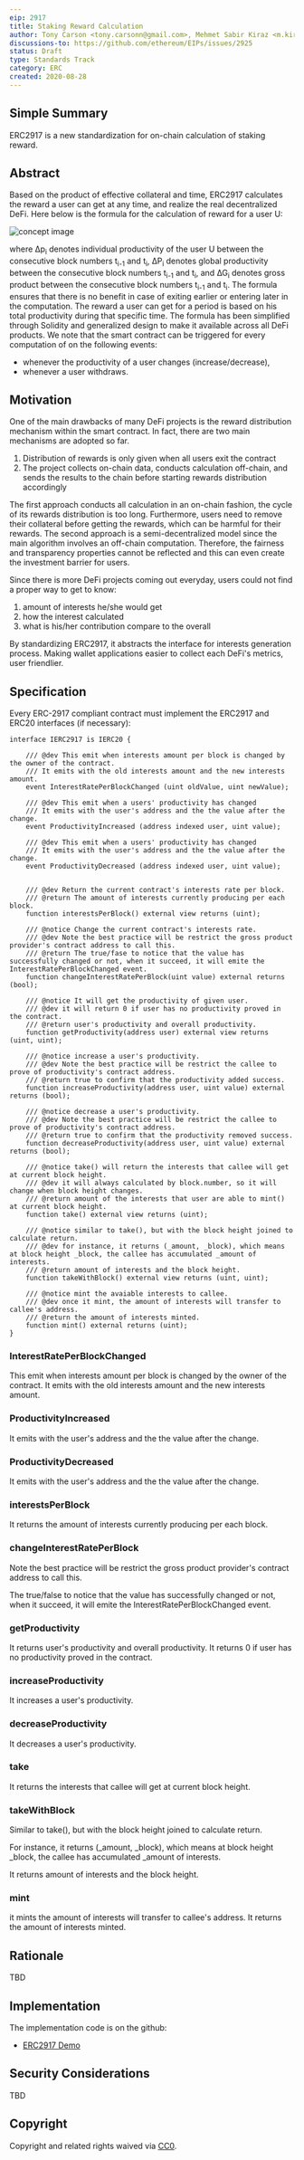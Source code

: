 ```yaml
---
eip: 2917
title: Staking Reward Calculation
author: Tony Carson <tony.carsonn@gmail.com>, Mehmet Sabir Kiraz <m.kiraz@gmail.com>, Süleyman Kardaş <skardas@gmail.com>
discussions-to: https://github.com/ethereum/EIPs/issues/2925
status: Draft
type: Standards Track
category: ERC
created: 2020-08-28
---
```


## Simple Summary
ERC2917 is a new standardization for on-chain calculation of staking reward.

## Abstract
Based on the product of effective collateral and time, ERC2917 calculates the reward a user can get at any time, and realize the real decentralized DeFi. Here below is the formula for the calculation of reward for a user U:

![concept image](../assets/eip-2917/erc-reward-formula.png "erc-reward-formula")

where ∆p<sub>i</sub> denotes individual productivity of the user U between the consecutive block numbers t<sub>i-1</sub>  and t<sub>i</sub>, ∆P<sub>i</sub> denotes global productivity between the consecutive block numbers t<sub>i-1</sub>  and t<sub>i</sub>, and ∆G<sub>i</sub> denotes gross product between the consecutive block numbers t<sub>i-1</sub>  and t<sub>i</sub>. The formula ensures that there is no benefit in case of exiting earlier or entering later in the computation. The reward a user can get for a period is based on his total productivity during that specific time. The formula has been simplified through Solidity and generalized design to make it available across all DeFi products. 
We note that the smart contract can be triggered for every computation of on the following events: 	
- whenever the productivity of a user changes (increase/decrease), 
- whenever a user withdraws.

## Motivation

One of the main drawbacks of many DeFi projects is the reward distribution mechanism within the smart contract. In fact, there are two main mechanisms are adopted so far.
1.	Distribution of rewards is only given when all users exit the contract
2.	The project collects on-chain data, conducts calculation off-chain, and sends the results
to the chain before starting rewards distribution accordingly

The first approach conducts all calculation in an on-chain fashion, the cycle of its rewards distribution is too long. Furthermore, users need to remove their collateral before getting the rewards, which can be harmful for their rewards. The second approach is a semi-decentralized model since the main algorithm involves an off-chain computation. Therefore, the fairness and transparency properties cannot be reflected and this can even create the investment barrier for users.

Since there is more DeFi projects coming out everyday, users could not find a proper way  to get to know:
1) amount of interests he/she would get
2) how the interest calculated
3) what is his/her contribution compare to the overall

By standardizing ERC2917, it abstracts the interface for interests generation process. Making wallet applications easier to collect each DeFi's metrics, user friendlier.

## Specification

Every ERC-2917 compliant contract must implement the ERC2917 and ERC20 interfaces (if necessary):

```solidity
interface IERC2917 is IERC20 {

    /// @dev This emit when interests amount per block is changed by the owner of the contract.
    /// It emits with the old interests amount and the new interests amount.
    event InterestRatePerBlockChanged (uint oldValue, uint newValue);

    /// @dev This emit when a users' productivity has changed
    /// It emits with the user's address and the the value after the change.
    event ProductivityIncreased (address indexed user, uint value);

    /// @dev This emit when a users' productivity has changed
    /// It emits with the user's address and the the value after the change.
    event ProductivityDecreased (address indexed user, uint value);

    
    /// @dev Return the current contract's interests rate per block.
    /// @return The amount of interests currently producing per each block.
    function interestsPerBlock() external view returns (uint);

    /// @notice Change the current contract's interests rate.
    /// @dev Note the best practice will be restrict the gross product provider's contract address to call this.
    /// @return The true/fase to notice that the value has successfully changed or not, when it succeed, it will emite the InterestRatePerBlockChanged event.
    function changeInterestRatePerBlock(uint value) external returns (bool);

    /// @notice It will get the productivity of given user.
    /// @dev it will return 0 if user has no productivity proved in the contract.
    /// @return user's productivity and overall productivity.
    function getProductivity(address user) external view returns (uint, uint);

    /// @notice increase a user's productivity.
    /// @dev Note the best practice will be restrict the callee to prove of productivity's contract address.
    /// @return true to confirm that the productivity added success.
    function increaseProductivity(address user, uint value) external returns (bool);

    /// @notice decrease a user's productivity.
    /// @dev Note the best practice will be restrict the callee to prove of productivity's contract address.
    /// @return true to confirm that the productivity removed success.
    function decreaseProductivity(address user, uint value) external returns (bool);

    /// @notice take() will return the interests that callee will get at current block height.
    /// @dev it will always calculated by block.number, so it will change when block height changes.
    /// @return amount of the interests that user are able to mint() at current block height.
    function take() external view returns (uint);

    /// @notice similar to take(), but with the block height joined to calculate return.
    /// @dev for instance, it returns (_amount, _block), which means at block height _block, the callee has accumulated _amount of interests.
    /// @return amount of interests and the block height.
    function takeWithBlock() external view returns (uint, uint);

    /// @notice mint the avaiable interests to callee.
    /// @dev once it mint, the amount of interests will transfer to callee's address.
    /// @return the amount of interests minted.
    function mint() external returns (uint);
}
```

### InterestRatePerBlockChanged

This emit when interests amount per block is changed by the owner of the contract. It emits with the old interests amount and the new interests amount.
 

### ProductivityIncreased

It emits with the user's address and the the value after the change.
 

### ProductivityDecreased

It emits with the user's address and the the value after the change. 

### interestsPerBlock

It returns the amount of interests currently producing per each block.
 
### changeInterestRatePerBlock

Note the best practice will be restrict the gross product provider's contract address to call this.

The true/false to notice that the value has successfully changed or not, when it succeed, it will emite the InterestRatePerBlockChanged event.
 
### getProductivity

It returns user's productivity and overall productivity. It returns 0 if user has no productivity proved in the contract. 

### increaseProductivity

It increases a user's productivity.

### decreaseProductivity

It decreases a user's productivity.

### take

It returns the interests that callee will get at current block height.

###  takeWithBlock

Similar to take(), but with the block height joined to calculate return.

For instance, it returns (_amount, _block), which means at block height _block, the callee has accumulated _amount of interests.

It returns amount of interests and the block height.

### mint
it mints the amount of interests will transfer to callee's address. It returns the amount of interests minted.

## Rationale
TBD

## Implementation
The implementation code is on the github:

- [ERC2917 Demo](https://github.com/gnufoo/ERC3000-Proposal)

## Security Considerations
TBD

## Copyright
Copyright and related rights waived via [CC0](https://creativecommons.org/publicdomain/zero/1.0/).
